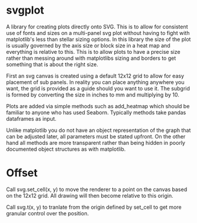 # svgplot

A library for creating plots directly onto SVG. This is to allow for consistent use of fonts and sizes on
a multi-panel svg plot without having to fight with matplotlib's less than stellar sizing options. In
this library the size of the plot is usually governed by the axis size or block size in a heat map and
everything is relative to this. This is to allow plots to have a precise size rather than messing around
with matplotlibs sizing and borders to get something that is about the right size.

First an svg canvas is created using a default 12x12 grid to allow for easy placement of sub panels. In
reality you can place anything anywhere you want, the grid is provided as a guide should you want to
use it. The subgrid is formed by converting the size in inches to mm and multiplying by 10.

Plots are added via simple methods such as add_heatmap which should be familiar to anyone who has
used Seaborn. Typically methods take pandas dataframes as input.

Unlike matplotlib you do not have an object representation of the graph that can be adjusted later, 
all parameters must be stated upfront. On the other hand all methods are more transparent rather
than being hidden in poorly documented object structures as with matplotlib.

# Offset

Call svg.set_cell(x, y) to move the renderer to a point on the canvas based on the 12x12 grid. All
drawing will then become relative to this origin.

Call svg.t(x, y) to tranlate from the origin defined by set_cell to get more granular control over
the position.
